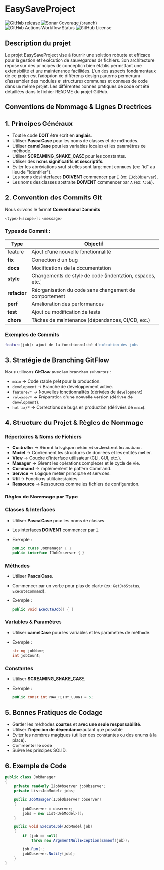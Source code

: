 # EasySaveProject
[![GitHub release](https://img.shields.io/github/v/release/Y-Kadri/EasySaveProject?label=Release&style=flat)](https://github.com/Y-Kadri/EasySaveProject/releases) ![Sonar Coverage (branch)](https://img.shields.io/sonar/coverage/Y-Kadri_EasySaveProject/develop?server=https%3A%2F%2Fsonarcloud.io)
![GitHub Actions Workflow Status](https://img.shields.io/github/actions/workflow/status/Y-Kadri/EasySaveProject/build.yml)  ![GitHub License](https://img.shields.io/github/license/Y-Kadri/EasySaveProject)

## Description du projet
Le projet EasySaveProject vise à fournir une solution robuste et efficace pour la gestion et l’exécution de sauvegardes de fichiers. Son architecture repose sur des principes de conception bien établis permettant une extensibilité et une maintenance facilitées. L’un des aspects fondamentaux de ce projet est l’adoption de différents design patterns permettant d’assembler des modules et structures communes et connues de code dans un même projet. Les différentes bonnes pratiques de code ont été détaillées dans le fichier README du projet GitHub.

## Conventions de Nommage & Lignes Directrices

## 1. Principes Généraux

- Tout le code **DOIT** être écrit en **anglais**.
- Utiliser **PascalCase** pour les noms de classes et de méthodes.
- Utiliser **camelCase** pour les variables locales et les paramètres de méthode.
- Utiliser **SCREAMING_SNAKE_CASE** pour les constantes.
- Utiliser des **noms significatifs et descriptifs**.
- Éviter les abréviations sauf si elles sont largement connues (ex: "id" au lieu de "identifier").
- Les noms des interfaces **DOIVENT** commencer par `I` (ex: `IJobObserver`).
- Les noms des classes abstraite **DOIVENT** commencer par `A` (ex: `AJob`).

## 2. Convention des Commits Git

Nous suivons le format **Conventional Commits** :

```bash
<type>[<scope>]: <message>
```

### Types de Commit :

| Type | Objectif |
| --- | --- |
| feature | Ajout d'une nouvelle fonctionnalité |
| **fix** | Correction d'un bug |
| **docs** | Modifications de la documentation |
| **style** | Changements de style de code (indentation, espaces, etc.) |
| **refactor** | Réorganisation du code sans changement de comportement |
| **perf** | Amélioration des performances |
| **test** | Ajout ou modification de tests |
| **chore** | Tâches de maintenance (dépendances, CI/CD, etc.) |

### Exemples de Commits :

```bash
feature[job]: ajout de la fonctionnalité d'exécution des jobs
```

## 3. Stratégie de Branching GitFlow

Nous utilisons **GitFlow** avec les branches suivantes :

- `main` → Code stable prêt pour la production.
- `development` → Branche de développement active.
- `feature/*` → Nouvelles fonctionnalités (dérivées de `development`).
- `release/*` → Préparation d'une nouvelle version (dérivée de `development`).
- `hotfix/*` → Corrections de bugs en production (dérivées de `main`).

## 4. Structure du Projet & Règles de Nommage

### **Répertoires & Noms de Fichiers**

- **Controller** → Gèrent la logique métier et orchestrent les actions.
- **Model** → Contiennent les structures de données et les entités métier.
- **View** → Couche d'interface utilisateur (CLI, GUI, etc.).
- **Manager** → Gèrent les opérations complexes et le cycle de vie.
- **Command** → Implémentent le pattern Command.
- **Service** → Logique métier principale et services.
- **Util** → Fonctions utilitaires/aides.
- **Ressource** → Ressources comme les fichiers de configuration.

### **Règles de Nommage par Type**

### **Classes & Interfaces**

- Utiliser **PascalCase** pour les noms de classes.
- Les interfaces **DOIVENT** commencer par `I`.
- Exemple :
    
    ```csharp
    public class JobManager { }
    public interface IJobObserver { }
    
    ```
    

### **Méthodes**

- Utiliser **PascalCase**.
- Commencer par un verbe pour plus de clarté (ex: `GetJobStatus`, `ExecuteCommand`).
- Exemple :
    
    ```csharp
    public void ExecuteJob() { }
    
    ```
    

### **Variables & Paramètres**

- Utiliser **camelCase** pour les variables et les paramètres de méthode.
- Exemple :
    
    ```csharp
    string jobName;
    int jobCount;
    ```
    

### **Constantes**

- Utiliser **SCREAMING_SNAKE_CASE**.
- Exemple :
    
    ```csharp
    public const int MAX_RETRY_COUNT = 5;
    ```
    

## 5. Bonnes Pratiques de Codage

- Garder les méthodes **courtes** et **avec une seule responsabilité**.
- Utiliser **l'injection de dépendance** autant que possible.
- Éviter les nombres magiques (utiliser des constantes ou des enums à la place).
- Commenter le code
- Suivre les principes SOLID.

## 6. Exemple de Code

```csharp
public class JobManager
{
    private readonly IJobObserver jobObserver;
    private List<JobModel> jobs;

    public JobManager(IJobObserver observer)
    {
        jobObserver = observer;
        jobs = new List<JobModel>();
    }

    public void ExecuteJob(JobModel job)
    {
        if (job == null)
            throw new ArgumentNullException(nameof(job));

        job.Run();
        jobObserver.Notify(job);
    }
}

```